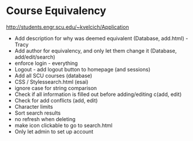 # Course Equivalency

http://students.engr.scu.edu/~kvelcich/Application

* Add description for why was deemed equivalent (Database, add.html) - Tracy
* Add author for equivalency, and only let them change it (Database, add/edit/search)
* enforce login - everything
* Logout - add logout button to homepage (and sessions)
* Add all SCU courses (database)
* CSS / Stylessearch.html (esai)
* ignore case for string comparison
* Check if all information is filled out before adding/editing c(add, edit)
* Check for add conflicts (add, edit) 
* Character limits
* Sort search results
* no refresh when deleting
* make icon clickable to go to search.html
* Only let admin to set up account
